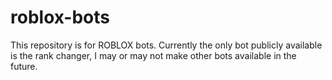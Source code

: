 # roblox-bots
This repository is for ROBLOX bots.
Currently the only bot publicly available is the rank changer, I may or may not make other bots available in the future.
